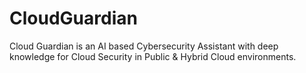 # CloudGuardian
Cloud Guardian is an AI based Cybersecurity Assistant with deep knowledge for Cloud Security in Public &amp; Hybrid Cloud environments.
